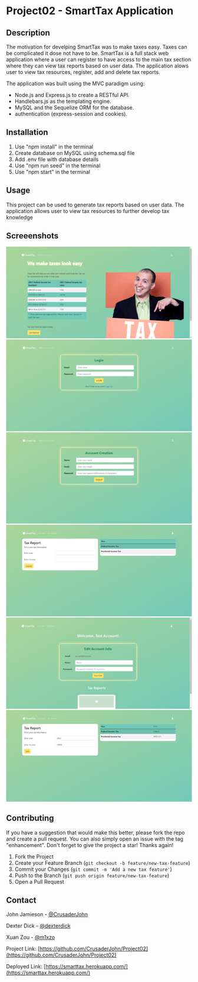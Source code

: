 # Project02 - SmartTax Application 

## Description

The motivation for develping SmartTax was to make taxes easy. Taxes can be complicated it dose not have to be.
SmartTax is a full stack web application where a user can register to have access to the main tax section where they can view tax reports based on user data. The application alows user to view tax resources, register, add and delete tax reports.

The application was built using the MVC paradigm using:

-   Node.js and Express.js to create a RESTful API.
-   Handlebars.js as the templating engine.
-   MySQL and the Sequelize ORM for the database.
-   authentication (express-session and cookies).

## Installation

1. Use "npm install" in the terminal
2. Create database on MySQL using schema.sql file
3. Add .env file with database details
4. Use "npm run seed" in the terminal
5. Use "npm start" in the terminal

## Usage

This project can be used to generate tax reports based on user data. The application allows user to view tax resources to further develop tax knowledge

## Screeenshots

![Home page](./public/images/captures_chrome-capture-2023-1-2-1.png)
![Login page](./public/images/captures_chrome-capture-2023-1-2-2.png)
![Signup page](./public/images/captures_chrome-capture-2023-1-2-3.png)
![Tax Report page](./public/images/captures_chrome-capture-2023-1-2-4.png)
![Account page](./public/images/captures_chrome-capture-2023-1-2-5.png)
![Eddit Tax Report page](./public/images/captures_chrome-capture-2023-1-2-6.png)

## Contributing

If you have a suggestion that would make this better, please fork the repo and create a pull request. You can also simply open an issue with the tag "enhancement".
Don't forget to give the project a star! Thanks again!

1. Fork the Project
2. Create your Feature Branch (`git checkout -b feature/new-tax-feature`)
3. Commit your Changes (`git commit -m 'Add a new tax feature'`)
4. Push to the Branch (`git push origin feature/new-tax-feature`)
5. Open a Pull Request

## Contact

John Jamieson - [@CrusaderJohn](https://github.com/CrusaderJohn)

Dexter Dick - [@dexterdick](https://github.com/dexterdick)

Xuan Zou - [@m1xzo](https://github.com/m1xzo)

Project Link: [https://github.com/CrusaderJohn/Project02](https://github.com/CrusaderJohn/Project02)

Deployed Link: [https://smarttax.herokuapp.com/](https://smarttax.herokuapp.com/)
